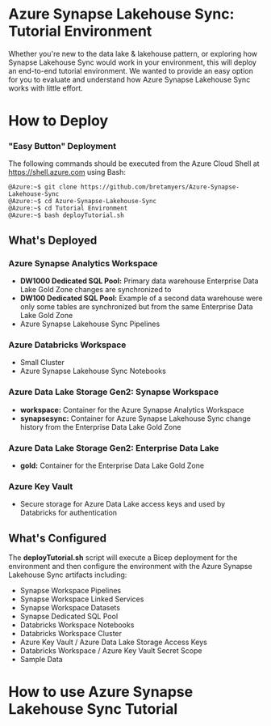 # Azure Synapse Lakehouse Sync: Tutorial Environment

Whether you're new to the data lake & lakehouse pattern, or exploring how Synapse Lakehouse Sync would work in your environment, this will deploy an end-to-end tutorial environment. We wanted to provide an easy option for you to evaluate and understand how Azure Synapse Lakehouse Sync works with little effort.


# How to Deploy

### "Easy Button" Deployment
The following commands should be executed from the Azure Cloud Shell at https://shell.azure.com using Bash:

```
@Azure:~$ git clone https://github.com/bretamyers/Azure-Synapse-Lakehouse-Sync
@Azure:~$ cd Azure-Synapse-Lakehouse-Sync
@Azure:~$ cd Tutorial Environment
@Azure:~$ bash deployTutorial.sh 
```

## What's Deployed

### Azure Synapse Analytics Workspace
- **DW1000 Dedicated SQL Pool:** Primary data warehouse Enterprise Data Lake Gold Zone changes are synchronized to
- **DW100 Dedicated SQL Pool:** Example of a second data warehouse were only some tables are synchronized but from the same Enterprise Data Lake Gold Zone
- Azure Synapse Lakehouse Sync Pipelines

### Azure Databricks Workspace
- Small Cluster
- Azure Synapse Lakehouse Sync Notebooks

### Azure Data Lake Storage Gen2: Synapse Workspace
- **workspace:** Container for the Azure Synapse Analytics Workspace
- **<b>**synapsesync:**</b>** Container for Azure Synapse Lakehouse Sync change history from the Enterprise Data Lake Gold Zone

### Azure Data Lake Storage Gen2: Enterprise Data Lake
- **gold:** Container for the Enterprise Data Lake Gold Zone

### Azure Key Vault
- Secure storage for Azure Data Lake access keys and used by Databricks for authentication

## What's Configured
The **deployTutorial.sh** script will execute a Bicep deployment for the environment and then configure the environment with the Azure Synapse Lakehouse Sync artifacts including: 

- Synapse Workspace Pipelines
- Synapse Workspace Linked Services
- Synapse Workspace Datasets
- Synapse Dedicated SQL Pool
- Databricks Workspace Notebooks
- Databricks Workspace Cluster
- Azure Key Vault / Azure Data Lake Storage Access Keys
- Databricks Workspace / Azure Key Vault Secret Scope
- Sample Data

# How to use Azure Synapse Lakehouse Sync Tutorial